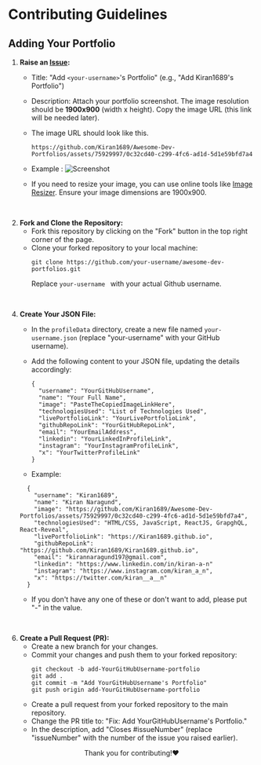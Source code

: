 # Contributing Guidelines

## Adding Your Portfolio

1. **Raise an [Issue](https://github.com/Kiran1689/Awesome-Dev-Portfolios/issues/new?assignees=&labels=Portfolio+Addition&projects=&template=portfolio-addition.md&title=Add+%3Cyour-username%3E+Portfolio):**
   - Title: "Add `<your-username>`'s Portfolio" (e.g., "Add Kiran1689's Portfolio")
   - Description: Attach your portfolio screenshot. The image resolution should be **1900x900** (width x height). Copy the image URL (this link will be needed later).
   - The image URL should look like this.
     
     `https://github.com/Kiran1689/Awesome-Dev-Portfolios/assets/75929997/0c32cd40-c299-4fc6-ad1d-5d1e59bfd7a4`
   - Example :
     ![Screenshot](https://github.com/Kiran1689/Awesome-Dev-Portfolios/assets/75929997/342423b3-bc78-41b6-b507-88b44eafbecd)
   - If you need to resize your image, you can use online tools like [Image Resizer](https://imageresizer.com/). Ensure your image dimensions are 1900x900.
  
<br/>

2. **Fork and Clone the Repository:**
   - Fork this repository by clicking on the "Fork" button in the top right corner of the page.
   - Clone your forked repository to your local machine:
     ```
     git clone https://github.com/your-username/awesome-dev-portfolios.git
     ```
     Replace `your-username ` with your actual Github username.

<br/>

4. **Create Your JSON File:**
   - In the `profileData` directory, create a new file named `your-username.json` (replace "your-username" with your GitHub username).
   - Add the following content to your JSON file, updating the details accordingly:
     ```
     {
       "username": "YourGitHubUsername",
       "name": "Your Full Name",
       "image": "PasteTheCopiedImageLinkHere",
       "technologiesUsed": "List of Technologies Used",
       "livePortfolioLink": "YourLivePortfolioLink",
       "githubRepoLink": "YourGitHubRepoLink",
       "email": "YourEmailAddress",
       "linkedin": "YourLinkedInProfileLink",
       "instagram": "YourInstagramProfileLink",
       "x": "YourTwitterProfileLink"
     }
     ```

    - Example:
     ```
       {
         "username": "Kiran1689",
         "name": "Kiran Naragund",
         "image": "https://github.com/Kiran1689/Awesome-Dev-Portfolios/assets/75929997/0c32cd40-c299-4fc6-ad1d-5d1e59bfd7a4",
         "technologiesUsed": "HTML/CSS, JavaScript, ReactJS, GrapghQL, React-Reveal",
         "livePortfolioLink": "https://Kiran1689.github.io",
         "githubRepoLink": "https://github.com/Kiran1689/Kiran1689.github.io",
         "email": "kirannaragund197@gmail.com",
         "linkedin": "https://www.linkedin.com/in/kiran-a-n"
         "instagram": "https://www.instagram.com/kiran_a_n",
         "x": "https://twitter.com/kiran__a__n"
       }
     ```
     - If you don't have any one of these or don't want to add, please put "-" in the value.

<br/>
     
6. **Create a Pull Request (PR):**
   - Create a new branch for your changes.
   - Commit your changes and push them to your forked repository:
     ```
     git checkout -b add-YourGitHubUsername-portfolio
     git add .
     git commit -m "Add YourGitHubUsername's Portfolio"
     git push origin add-YourGitHubUsername-portfolio
     ```
   - Create a pull request from your forked repository to the main repository.
   - Change the PR title to: "Fix: Add YourGitHubUsername's Portfolio."
   - In the description, add "Closes #issueNumber" (replace "issueNumber" with the number of the issue you raised earlier).

<p align="center">Thank you for contributing!❤</p>
